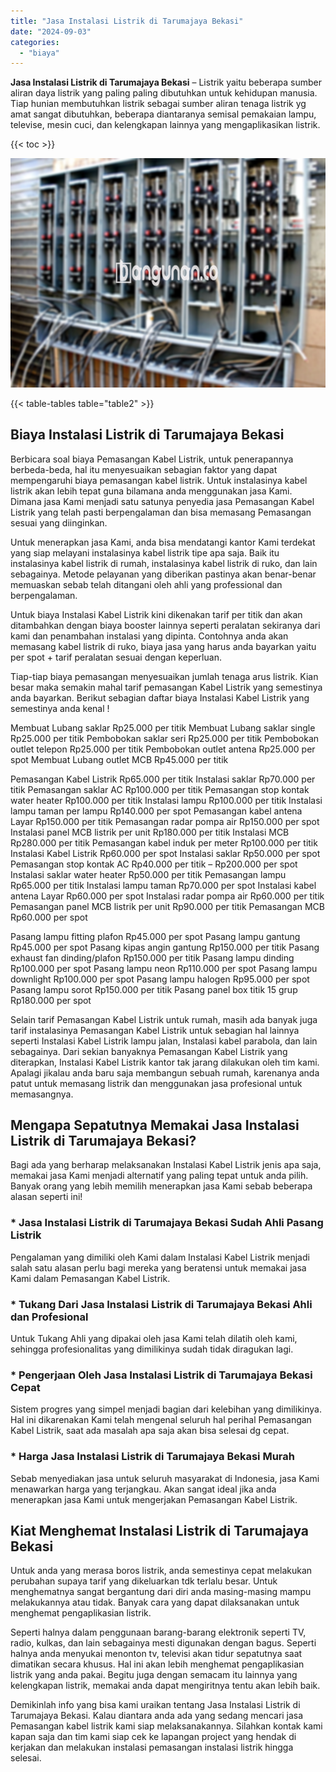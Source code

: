 ```yaml
---
title: "Jasa Instalasi Listrik di Tarumajaya Bekasi"
date: "2024-09-03"
categories: 
  - "biaya"
---
```


**Jasa Instalasi Listrik di Tarumajaya Bekasi** – Listrik yaitu beberapa sumber aliran daya listrik yang paling paling dibutuhkan untuk kehidupan manusia. Tiap hunian membutuhkan listrik sebagai sumber aliran tenaga listrik yg amat sangat dibutuhkan, beberapa diantaranya semisal pemakaian lampu, televise, mesin cuci, dan kelengkapan lainnya yang mengaplikasikan listrik.

{{< toc >}}

![Jasa Instalasi Listrik di Tarumajaya Bekasi](/images/instalasi-listrik-murah23.png)

{{< table-tables table="table2" >}}

## Biaya Instalasi Listrik di Tarumajaya Bekasi

Berbicara soal biaya Pemasangan Kabel Listrik, untuk penerapannya berbeda-beda, hal itu menyesuaikan sebagian faktor yang dapat mempengaruhi biaya pemasangan kabel listrik. Untuk instalasinya kabel listrik akan lebih tepat guna bilamana anda menggunakan jasa Kami. Dimana jasa Kami menjadi satu satunya penyedia jasa Pemasangan Kabel Listrik yang telah pasti berpengalaman dan bisa memasang Pemasangan sesuai yang diinginkan.

Untuk menerapkan jasa Kami, anda bisa mendatangi kantor Kami terdekat yang siap melayani instalasinya kabel listrik tipe apa saja. Baik itu instalasinya kabel listrik di rumah, instalasinya kabel listrik di ruko, dan lain sebagainya. Metode pelayanan yang diberikan pastinya akan benar-benar memuaskan sebab telah ditangani oleh ahli yang professional dan berpengalaman.

Untuk biaya Instalasi Kabel Listrik kini dikenakan tarif per titik dan akan ditambahkan dengan biaya booster lainnya seperti peralatan sekiranya dari kami dan penambahan instalasi yang dipinta. Contohnya anda akan memasang kabel listrik di ruko, biaya jasa yang harus anda bayarkan yaitu per spot + tarif peralatan sesuai dengan keperluan.

Tiap-tiap biaya pemasangan menyesuaikan jumlah tenaga arus listrik. Kian besar maka semakin mahal tarif pemasangan Kabel Listrik yang semestinya anda bayarkan. Berikut sebagian daftar biaya Instalasi Kabel Listrik yang semestinya anda kenal !

Membuat Lubang saklar Rp25.000 per titik Membuat Lubang saklar single Rp25.000 per titik Pembobokan saklar seri Rp25.000 per titik Pembobokan outlet telepon Rp25.000 per titik Pembobokan outlet antena Rp25.000 per spot Membuat Lubang outlet MCB Rp45.000 per titik

Pemasangan Kabel Listrik Rp65.000 per titik Instalasi saklar Rp70.000 per titik Pemasangan saklar AC Rp100.000 per titik Pemasangan stop kontak water heater Rp100.000 per titik Instalasi lampu Rp100.000 per titik Instalasi lampu taman per lampu Rp140.000 per spot Pemasangan kabel antena Layar Rp150.000 per titik Pemasangan radar pompa air Rp150.000 per spot Instalasi panel MCB listrik per unit Rp180.000 per titik Instalasi MCB Rp280.000 per titik Pemasangan kabel induk per meter Rp100.000 per titik Instalasi Kabel Listrik Rp60.000 per spot Instalasi saklar Rp50.000 per spot Pemasangan stop kontak AC Rp40.000 per titik – Rp200.000 per spot Instalasi saklar water heater Rp50.000 per titik Pemasangan lampu Rp65.000 per titik Instalasi lampu taman Rp70.000 per spot Instalasi kabel antena Layar Rp60.000 per spot Instalasi radar pompa air Rp60.000 per titik Pemasangan panel MCB listrik per unit Rp90.000 per titik Pemasangan MCB Rp60.000 per spot

Pasang lampu fitting plafon Rp45.000 per spot Pasang lampu gantung Rp45.000 per spot Pasang kipas angin gantung Rp150.000 per titik Pasang exhaust fan dinding/plafon Rp150.000 per titik Pasang lampu dinding Rp100.000 per spot Pasang lampu neon Rp110.000 per spot Pasang lampu downlight Rp100.000 per spot Pasang lampu halogen Rp95.000 per spot Pasang lampu sorot Rp150.000 per titik Pasang panel box titik 15 grup Rp180.000 per spot

Selain tarif Pemasangan Kabel Listrik untuk rumah, masih ada banyak juga tarif instalasinya Pemasangan Kabel Listrik untuk sebagian hal lainnya seperti Instalasi Kabel Listrik lampu jalan, Instalasi kabel parabola, dan lain sebagainya. Dari sekian banyaknya Pemasangan Kabel Listrik yang diterapkan, Instalasi Kabel Listrik kantor tak jarang dilakukan oleh tim kami. Apalagi jikalau anda baru saja membangun sebuah rumah, karenanya anda patut untuk memasang listrik dan menggunakan jasa profesional untuk memasangnya.

## Mengapa Sepatutnya Memakai Jasa Instalasi Listrik di Tarumajaya Bekasi?

Bagi ada yang berharap melaksanakan Instalasi Kabel Listrik jenis apa saja, memakai jasa Kami menjadi alternatif yang paling tepat untuk anda pilih. Banyak orang yang lebih memilih menerapkan jasa Kami sebab beberapa alasan seperti ini!

### \* Jasa Instalasi Listrik di Tarumajaya Bekasi Sudah Ahli Pasang Listrik

Pengalaman yang dimiliki oleh Kami dalam Instalasi Kabel Listrik menjadi salah satu alasan perlu bagi mereka yang beratensi untuk memakai jasa Kami dalam Pemasangan Kabel Listrik.

### \* Tukang Dari Jasa Instalasi Listrik di Tarumajaya Bekasi Ahli dan Profesional

Untuk Tukang Ahli yang dipakai oleh jasa Kami telah dilatih oleh kami, sehingga profesionalitas yang dimilikinya sudah tidak diragukan lagi.

### \* Pengerjaan Oleh Jasa Instalasi Listrik di Tarumajaya Bekasi Cepat

Sistem progres yang simpel menjadi bagian dari kelebihan yang dimilikinya. Hal ini dikarenakan Kami telah mengenal seluruh hal perihal Pemasangan Kabel Listrik, saat ada masalah apa saja akan bisa selesai dg cepat.

### \* Harga Jasa Instalasi Listrik di Tarumajaya Bekasi Murah

Sebab menyediakan jasa untuk seluruh masyarakat di Indonesia, jasa Kami menawarkan harga yang terjangkau. Akan sangat ideal jika anda menerapkan jasa Kami untuk mengerjakan Pemasangan Kabel Listrik.

## Kiat Menghemat Instalasi Listrik di Tarumajaya Bekasi


Untuk anda yang merasa boros listrik, anda semestinya cepat melakukan perubahan supaya tarif yang dikeluarkan tdk terlalu besar. Untuk menghematnya sangat bergantung dari diri anda masing-masing mampu melakukannya atau tidak. Banyak cara yang dapat dilaksanakan untuk menghemat pengaplikasian listrik.

Seperti halnya dalam penggunaan barang-barang elektronik seperti TV, radio, kulkas, dan lain sebagainya mesti digunakan dengan bagus. Seperti halnya anda menyukai menonton tv, televisi akan tidur sepatutnya saat dimatikan secara khusus. Hal ini akan lebih menghemat pengaplikasian listrik yang anda pakai. Begitu juga dengan semacam itu lainnya yang kelengkapan listrik, memakai anda dapat mengiritnya tentu akan lebih baik.

Demikinlah info yang bisa kami uraikan tentang Jasa Instalasi Listrik di Tarumajaya Bekasi. Kalau diantara anda ada yang sedang mencari jasa Pemasangan kabel listrik kami siap melaksanakannya. Silahkan kontak kami kapan saja dan tim kami siap cek ke lapangan project yang hendak di kerjakan dan melakukan instalasi pemasangan instalasi listrik hingga selesai.
